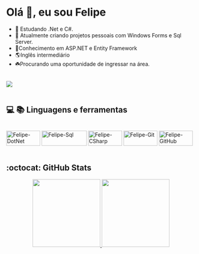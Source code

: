 # Olá :wave:, eu sou Felipe 

- 🔭 Estudando .Net e C#.
- 🌱 Atualmente criando projetos pessoais com Windows Forms e Sql Server.
- :test_tube:Conhecimento em ASP.NET e Entity Framework
- :earth_americas:Inglês intermediário
- :shamrock:Procurando uma oportunidade de ingressar na área.

<br>

<div> 
  <a href="https://www.linkedin.com/in/felipeecarvalho/" target="_blank"><img src="https://img.shields.io/badge/-LinkedIn-%230077B5?style=for-the-badge&logo=linkedin&logoColor=white" target="_blank"></a> 
</div>

<br>

## :computer: :books: Linguagens e ferramentas

<div style="display: inline_block"><br>
   <img align="center" alt="Felipe-DotNet" height="40" width="90" src="https://img.shields.io/badge/.NET-512BD4?style=for-the-badge&logo=dotnet&logoColor=white">
   <img align="center" alt="Felipe-Sql" height="40" width="120" src="https://img.shields.io/badge/Microsoft%20SQL%20Server-CC2927?style=for-the-badge&logo=microsoft%20sql%20server&logoColor=white">
   <img align="center" alt="Felipe-CSharp" height="40" width="90" src="https://img.shields.io/badge/C%23-239120?style=for-the-badge&logo=c-sharp&logoColor=white" target="_blank">
   <img align="center" alt="Felipe-Git" height="40" width="90" src="https://img.shields.io/badge/GitHub-100000?style=for-the-badge&logo=github&logoColor=white" target="_blank">
   <img align="center" alt="Felipe-GitHub" height="40" width="90" src="https://img.shields.io/badge/Git-F05032?style=for-the-badge&logo=git&logoColor=white" target="_blank">
</div>

<br>

## :octocat: GitHub Stats

<div align="center">
  <a href="https://github.com/FelipeECarvalho">
  <img height="180em" src="https://github-readme-stats.vercel.app/api?username=FelipeECarvalho&show_icons=true&theme=chartreuse-dark&include_all_commits=true&count_private=true"/>
  <img height="180em" src="https://github-readme-stats.vercel.app/api/top-langs/?username=FelipeECarvalho&layout=compact&langs_count=7&theme=chartreuse-dark"/>
</div>
  
  ##
 

